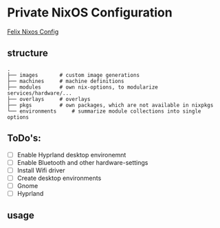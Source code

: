 # Private NixOS Configuration

[Felix Nixos Config](https://github.com/Stunkymonkey/nixos)

## structure

```
.
├── images       # custom image generations
├── machines     # machine definitions
├── modules      # own nix-options, to modularize services/hardware/...
├── overlays     # overlays
├── pkgs         # own packages, which are not available in nixpkgs
└── environments     # summarize module collections into single options
```


## ToDo's:
- [ ] Enable Hyprland desktop environemnt
- [ ] Enable Bluetooth and other hardware-settings
- [ ] Install Wifi driver
- [ ]  Create desktop environments 
  - [ ]  Gnome
  - [ ]  Hyprland

## usage